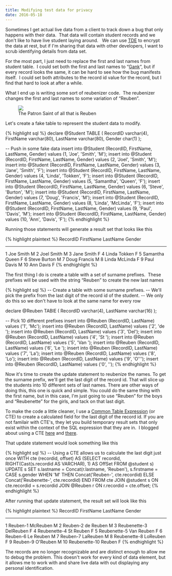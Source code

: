 ```yaml
---
title: Modifying test data for privacy
date: 2016-05-18
---
```

Sometimes I get actual live data from a client to track down a bug that only happens with their data.  That data will contain student records and we don't like to have live student laying around.   We can use [TDE](https://msdn.microsoft.com/en-us/library/bb934049.aspx) to encrypt the data at rest, but if I'm sharing that data with other developers, I want to scrub identifying details from data set.

For the most part, I just need to replace the first and last names from student table.  I could set both the first and last names to “[Gank](http://www.ganksoft.com/)“, but if every record looks the same, it can be hard to see how the bug manifests itself.  I could set both attributes to the record id value for the record, but I find that hard to look at after a while.

What I end up is writing some sort of reubenizer code.  The reubenizer changes the first and last names to some variation of “Reuben”.

<figure>
<a href="https://en.wikipedia.org/wiki/Dave_Madden"><img loading="lazy" class="" src="https://i0.wp.com/photos.smugmug.com/photos/i-jQWQ4m4/0/Th/i-jQWQ4m4-Th.jpg" /></a>
<figcaption>The Patron Saint of all that is Reuben</figcaption></figure>

Let's create a fake table to represent the student data to modify.

{% highlight sql %}
declare @Student TABLE
(
    RecordID varchar(4),
    FirstName varchar(80),
    LastName varchar(80),
    Gender char(1)
);

-- Push in some fake data
insert into @Student (RecordID, FirstName, LastName, Gender) values (1, 'Joe', 'Smith', 'M');
insert into @Student (RecordID, FirstName, LastName, Gender) values (2, 'Joel', 'Smith', 'M');
insert into @Student (RecordID, FirstName, LastName, Gender) values (3, 'Jane', 'Smith', 'F');
insert into @Student (RecordID, FirstName, LastName, Gender) values (4, 'Linda', 'Tokken', 'F');
insert into @Student (RecordID, FirstName, LastName, Gender) values (5, 'Samantha', 'Queen', 'F');
insert into @Student (RecordID, FirstName, LastName, Gender) values (6, 'Steve', 'Burton', 'M');
insert into @Student (RecordID, FirstName, LastName, Gender) values (7, 'Doug', 'Francis', 'M');
insert into @Student (RecordID, FirstName, LastName, Gender) values (8, 'Linda', 'McLinda', 'F');
insert into @Student (RecordID, FirstName, LastName, Gender) values (9, 'Paul', 'Davis', 'M');
insert into @Student (RecordID, FirstName, LastName, Gender) values (10, 'Ann', 'Davis', 'F');
{% endhighlight %}


Running those statements will generate a result set that looks like this

{% highlight plaintext %}
RecordID FirstName        LastName         Gender
-------- ---------------- ---------------- ------
1        Joe              Smith            M
2        Joel             Smith            M
3        Jane             Smith            F
4        Linda            Tokken           F
5        Samantha         Queen            F
6        Steve            Burton           M
7        Doug             Francis          M
8        Linda            McLinda          F
9        Paul             Davis            M
10       Ann              Davis            F
{% endhighlight %}


The first thing I do is create a table with a set of surname prefixes.  These prefixes will be used with the string “Reuben” to create the new last names

{% highlight sql %}
-- Create a table with some surname prefixes. 
-- We'll pick the prefix from the last digit of the record id of the student.
-- We only do this so we don't have to look at the same name for every row

declare @Reuben TABlE
(
    RecordID varchar(4),
    LastName varchar(16)
);

-- Pick 10 different prefixes
insert into @Reuben (RecordID, LastName) values ('1', 'Mc');
insert into @Reuben (RecordID, LastName) values ('2', 'de ');
insert into @Reuben (RecordID, LastName) values ('3', 'Del');
insert into @Reuben (RecordID, LastName) values ('4', 'St ');
insert into @Reuben (RecordID, LastName) values ('5', 'Van ');
insert into @Reuben (RecordID, LastName) values ('6', 'Le ');
insert into @Reuben (RecordID, LastName) values ('7', 'La');
insert into @Reuben (RecordID, LastName) values ('8', 'Lo');
insert into @Reuben (RecordID, LastName) values ('9', 'O''');
insert into @Reuben (RecordID, LastName) values ('0', '');
{% endhighlight %}


Now it's time to create the update statement to reubenize the names. To get the surname prefix, we'll get the last digit of the record id. That will slice up the students into 10 different sets of last names. There are other ways of doing this, this one is quick and simple. You could do the same thing with the first name, but in this case, I'm just going to use “Reuben” for the boys and “Reubenette” for the girls, and tack on that last digit.

To make the code a little cleaner, I use a [Common Table Expression](https://msdn.microsoft.com/en-us/library/ms190766.aspx) (or CTE) to create a calculated field for the last digit of the record id. If you are not familair with CTE's, they let you build temporary result sets that only exist within the context of the SQL expression that they are in.  I blogged about using a CTE [here](http://www.rajapet.com/2016/02/generating-new-row-numbers-in-sql-based-on-a-starting-value.html) and [there](http://www.rajapet.com/2010/04/suppressing-repeated-column-value-in.html).

That update statement would look something like this

{% highlight sql %}
-- Using a CTE allows us to calculate the last digit just once
WITH cte (recordid, offset) 
     AS (SELECT recordid, 
                RIGHT(Cast(s.recordid AS VARCHAR), 1) AS OffSet 
         FROM   @student s) 
UPDATE s 
SET    s.lastname = Concat(r.lastname, 'Reuben'), 
       s.firstname = CASE s.gender 
                       WHEN 'M' THEN Concat('Reuben-', cte.recordid) 
                       ELSE Concat('Reubenette-', cte.recordid) 
                     END 
FROM   cte 
       JOIN @student s 
         ON cte.recordid = s.recordid 
       JOIN @Reuben r 
         ON r.recordid = cte.offset; 
{% endhighlight %}

After running that update statement, the result set will look like this

{% highlight plaintext %}
RecordID FirstName        LastName         Gender
-------- ---------------- ---------------- ------
1        Reuben-1         McReuben         M
2        Reuben-2         de Reuben        M
3        Reubenette-3     DelReuben        F
4        Reubenette-4     St Reuben        F
5        Reubenette-5     Van Reuben       F
6        Reuben-6         Le Reuben        M
7        Reuben-7         LaReuben         M
8        Reubenette-8     LoReuben         F
9        Reuben-9         O'Reuben         M
10       Reubenette-10    Reuben           F
{% endhighlight %}


The records are no longer recognizable and are distinct enough to allow me to debug the problem. This doesn't work for every kind of data element, but it allows me to work with and share live data with out displaying any personal identification.
